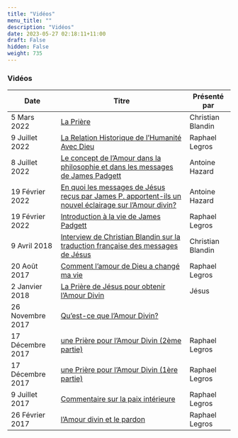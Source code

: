 ```yaml
---
title: "Vidéos"
menu_title: ""
description: "Vidéos"
date: 2023-05-27 02:18:11+11:00
draft: False
hidden: False
weight: 735
---
```

### Vidéos

**Date** | **Titre** | **Présenté par**
---|---|---
| 5 Mars 2022 | [La Prière](https://www.youtube.com/watch?v=lnTqLVEmzLQ&t=7s) | Christian Blandin
| 9 Juillet 2022 | [La Relation Historique de l’Humanité Avec Dieu](https://www.youtube.com/watch?v=40n04oSNVtU) | Raphael Legros
| 8 Juillet 2022 | [Le concept de l’Amour dans la philosophie et dans les messages de James Padgett](https://www.youtube.com/watch?v=VDhjZmrbAZ4) |  Antoine Hazard
| 19 Février 2022 | [En quoi les messages de Jésus reçus par James P. apportent-ils un nouvel éclairage sur l’Amour divin?](https://www.youtube.com/watch?v=WrFu_fGPkK4) | Antoine Hazard
| 19 Février 2022| [Introduction à la vie de James Padgett](https://www.youtube.com/watch?v=g8ZU1yskW8Y&t=87s)| Raphael Legros
| 9 Avril 2018| [Interview de Christian Blandin sur la traduction française des messages de Jésus](https://www.youtube.com/watch?v=oE1Wqfwc5aM) |  Christian Blandin
| 20 Août 2017 | [Comment l’amour de Dieu a changé ma vie](https://www.youtube.com/watch?v=wzrxFSsAxvM)| Raphael Legros
| 2 Janvier 2018 | [La Prière de Jésus pour obtenir l’Amour Divin](https://www.youtube.com/watch?v=viwN9wsCMfw) | Jésus
|26 Novembre 2017 | [Qu’est-ce que l’Amour Divin?](https://www.youtube.com/watch?v=PWGw3iAtJ3E) |
| 17 Décembre 2017| [une Prière pour l’Amour Divin (2ème partie)](https://www.youtube.com/watch?v=LlgfoRBaNSo&t=2s) |  Raphael Legros
| 17 Décembre 2017| [une Prière pour l’Amour Divin (1ère partie)](https://www.youtube.com/watch?v=9pKgmub5_U4) |  Raphael Legros
| 9 Juillet 2017 | [Commentaire sur la paix intérieure](https://video-cdg4-2.xx.fbcdn.net/v/t42.9040-2/10000000_297775611372497_3146173774470662621_n.mp4?_nc_cat=101&ccb=1-7&_nc_sid=55d0d3&efg=eyJybHIiOjMwMCwicmxhIjoxNDY0LCJ2ZW5jb2RlX3RhZyI6InN2ZV9zZCJ9&_nc_ohc=jhDiqbf7ykIAX97mXf1&rl=300&vabr=112&_nc_ht=video-cdg4-2.xx&edm=ACRN2rcEAAAA&oh=00_AfCGBlqOilXSTMwvYkRRNMdezj4erZY8K5kJ3Miu5GtyCg&oe=65D56EF4)|  Raphael Legros
|26 Février 2017 | [l’Amour divin et le pardon](https://www.youtube.com/watch?v=F7jgp24_2Fs&t=6s) |  Raphael Legros

